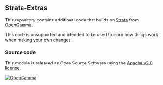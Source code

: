 Strata-Extras
-------------
This repository contains additional code that builds on [Strata](http://strata.opengamma.io/)
from [OpenGamma](https://www.opengamma.com).

This code is unsupported and intended to be used to learn how things work when making your own changes.


### Source code

This module is released as Open Source Software using the
[Apache v2.0 license](https://www.apache.org/licenses/LICENSE-2.0.html).  

[![OpenGamma](http://developers.opengamma.com/res/display/default/chrome/masthead_logo.png "OpenGamma")](https://www.opengamma.com)
